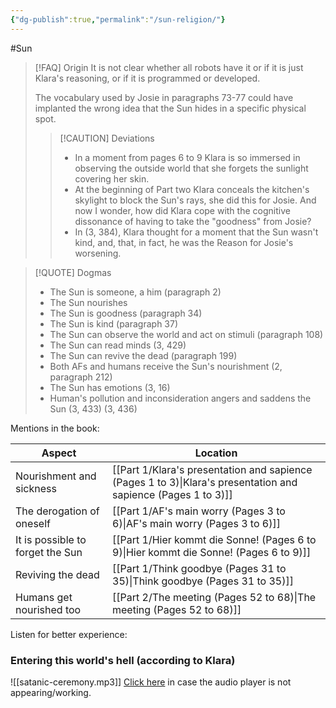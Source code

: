 ```yaml
---
{"dg-publish":true,"permalink":"/sun-religion/"}
---
```


#Sun

>[!FAQ] Origin
>It is not clear whether all robots have it or if it is just Klara's reasoning, or  if it is programmed or developed.
>
>The vocabulary used by Josie in paragraphs 73-77 could have implanted the wrong idea that the Sun hides in a specific physical spot.
>> [!CAUTION] Deviations
>> - In a moment from pages 6 to 9 Klara is so immersed in observing the outside world that she forgets the sunlight covering her skin.
>> - At the beginning of Part two Klara conceals the kitchen's skylight to block the Sun's rays, she did this for Josie. And now I wonder, how did Klara cope with the cognitive dissonance of having to take the "goodness" from Josie? 
>> - In (3, 384), Klara thought for a moment that the Sun wasn't kind, and, that, in fact, he was the Reason for Josie's worsening.


>[!QUOTE] Dogmas
>- The Sun is someone,  a him (paragraph 2)
>- The Sun nourishes
>- The Sun is goodness (paragraph 34)
>- The Sun is kind (paragraph 37)
>- The Sun can observe the world and act on stimuli (paragraph 108)
>- The Sun can read minds (3, 429)
>- The Sun can revive the dead (paragraph 199)
>- Both AFs and humans receive the Sun's nourishment (2, paragraph 212)
>- The Sun has emotions (3, 16)
>- Human's pollution and inconsideration angers and saddens the Sun (3, 433) (3, 436)

Mentions in the book: 

| Aspect                           | Location                                              |
| -------------------------------- | ----------------------------------------------------- |
| Nourishment and sickness         | [[Part 1/Klara's presentation and sapience  (Pages 1 to 3)\|Klara's presentation and sapience  (Pages 1 to 3)]] |
| The derogation of oneself        | [[Part 1/AF's main worry (Pages 3 to 6)\|AF's main worry (Pages 3 to 6)]]                    |
| It is possible to forget the Sun | [[Part 1/Hier kommt die Sonne! (Pages 6 to 9)\|Hier kommt die Sonne! (Pages 6 to 9)]]              |
| Reviving the dead                | [[Part 1/Think goodbye (Pages 31 to 35)\|Think goodbye (Pages 31 to 35)]]                    |
| Humans get nourished too         | [[Part 2/The meeting (Pages 52 to 68)\|The meeting (Pages 52 to 68)]]                      |
Listen for better experience:
### Entering this world's hell (according to Klara)

![[satanic-ceremony.mp3]]
[Click here](https://www.youtube.com/watch?v=m8UjwcQRIXA) in case the audio player is not appearing/working.






